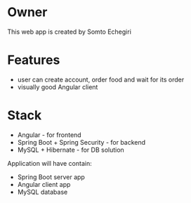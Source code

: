 # Owner
This web app is created by Somto Echegiri
# Features
- user can create account, order food and wait for its order
- visually good Angular client 

# Stack
* Angular - for frontend
* Spring Boot + Spring Security - for backend
* MySQL + Hibernate - for DB solution

Application will have contain:
- Spring Boot server app
- Angular client app
- MySQL database
